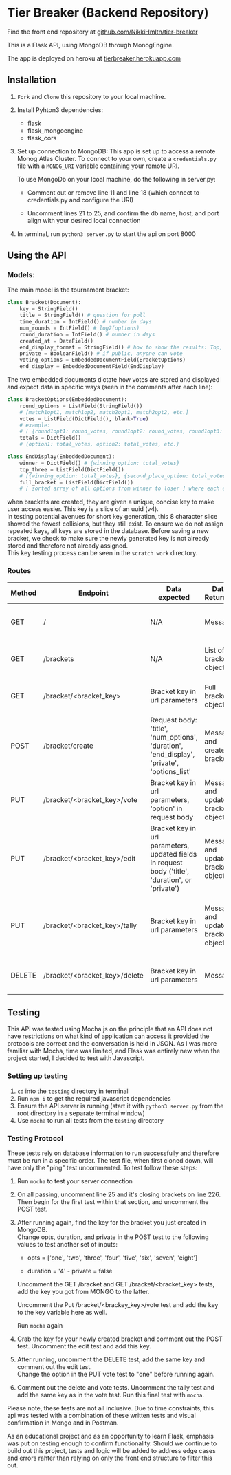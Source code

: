 # Tier Breaker (Backend Repository)

Find the front end repository at [github.com/NikkiHmltn/tier-breaker](https://github.com/NikkiHmltn/tier-breaker)

This is a Flask API, using MongoDB through MonogEngine.

The app is deployed on heroku at [tierbreaker.herokuapp.com](https://tierbreaker.herokuapp.com)

## Installation

1. `Fork` and `Clone` this repository to your local machine.
2. Install Pyhton3 dependencies:
    - flask
    - flask_mongoengine
    - flask_cors
3. Set up connection to MongoDB:
   This app is set up to access a remote Monog Atlas Cluster. To connect to your own, create a `credentials.py` file with a `MONOG_URI` variable containing your remote URI.

    To use MongoDb on your lcoal machine, do the following in server.py:

    - Comment out or remove line 11 and line 18 (which connect to credentials.py and configure the URI)

    - Uncomment lines 21 to 25, and confirm the db name, host, and port align with your desired local connection

4. In terminal, run `python3 server.py` to start the api on port 8000

## Using the API

### Models:

The main model is the tournament bracket:

```python
class Bracket(Document):
    key = StringField()
    title = StringField() # question for poll
    time_duration = IntField() # number in days
    num_rounds = IntField() # log2(options)
    round_duration = IntField() # number in days
    created_at = DateField()
    end_display_format = StringField() # how to show the results: Top, winner, or Full
    private = BooleanField() # if public, anyone can vote
    voting_options = EmbeddedDocumentField(BracketOptions)
    end_display = EmbeddedDocumentField(EndDisplay)
```

The two embedded documents dictate how votes are stored and displayed and expect data in specific ways (seen in the comments after each line):

```python
class BracketOptions(EmbeddedDocument):
    round_options = ListField(StringField())
    # [match1opt1, match1op2, match2opt1, match2opt2, etc.]
    votes = ListField(DictField(), blank=True)
    # example:
    # [ {round1opt1: round_votes, round1opt2: round_votes, round1opt3: round_votes, round1opt4: round_votes}, {round2opt1: round_votes, round2opt2: round_votes}, {winning_opt: round_votes}]
    totals = DictField()
    # {option1: total_votes, option2: total_votes, etc.}
```

```python
class EndDisplay(EmbeddedDocument):
    winner = DictField() # {winning_option: total_votes}
    top_three = ListField(DictField())
    # [{winning_option: total_votes}, {second_place_option: total_votes}, {third_place_option: total_votes}]
    full_bracket = ListField(DictField())
    # [ sorted array of all options from winner to loser ] where each element is {option: total_votes}
```

when brackets are created, they are given a unique, concise key to make user access easier. This key is a slice of an uuid (v4).  
In testing potential avenues for short key generation, this 8 character slice showed the fewest collisions, but they still exist.
To ensure we do not assign repeated keys, all keys are stored in the database. Before saving a new bracket, we check to make sure the newly generated key is not already stored and therefore not already assigned.  
This key testing process can be seen in the `scratch work` directory.

### Routes

| Method | Endpoint                      | Data expected                                                                                     | Data Returned                      | Purpose                                                      |
| ------ | ----------------------------- | ------------------------------------------------------------------------------------------------- | ---------------------------------- | ------------------------------------------------------------ |
| GET    | /                             | N/A                                                                                               | Message                            | Ping route to confirm connection to server                   |
| GET    | /brackets                     | N/A                                                                                               | List of all bracket objects        | Get all public tournament brackets                           |
| GET    | /bracket/<bracket_key>        | Bracket key in url parameters                                                                     | Full bracket object                | Get a single bracket's information                           |
| POST   | /bracket/create               | Request body: 'title', 'num_options', 'duration', 'end_display', 'private', 'options_list'        | Message and created bracket        | Create new bracket, initialize voting structures             |
| PUT    | /bracket/<bracket_key>/vote   | Bracket key in url parameters, 'option' in request body                                           | Message and updated bracket object | Add vote to specific option for specific bracket             |
| PUT    | /bracket/<bracket_key>/edit   | Bracket key in url parameters, updated fields in request body ('title', 'duration', or 'private') | Message and updated bracket object | Edit certain tournament parameters                           |
| PUT    | /bracket/<bracket_key>/tally  | Bracket key in url parameters                                                                     | Message and updated bracket object | Tally votes and set up next round or generate winner display |
| DELETE | /bracket/<bracket_key>/delete | Bracket key in url parameters                                                                     | Message                            | Delete tournament from database                              |

## Testing

This API was tested using Mocha.js on the principle that an API does not have restrictions on what kind of application can access it provided the protocols are correct and the conversation is held in JSON.
As I was more familiar with Mocha, time was limited, and Flask was entirely new when the project started, I decided to test with Javascript.

### Setting up testing

1. `cd` into the `testing` directory in terminal
2. Run `npm i` to get the required javascript dependencies
3. Ensure the API server is running (start it with `python3 server.py` from the root directory in a separate terminal window)
4. Use `mocha` to run all tests from the `testing` directory

### Testing Protocol

These tests rely on database information to run successfully and therefore must be run in a specific order.
The test file, when first cloned down, will have only the "ping" test uncommented. To test follow these steps:

1. Run `mocha` to test your server connection
2. On all passing, uncomment line 25 and it's closing brackets on line 226. Then begin for the first test within that section, and uncomment the POST test.
3. After running again, find the key for the bracket you just created in MongoDB.  
   Change opts, duration, and private in the POST test to the following values to test another set of inputs:

    - opts = ['one', 'two', 'three', 'four', 'five', 'six', 'seven', 'eight']

    - duration = '4' - private = false

    Uncomment the GET /bracket and GET /bracket/<bracket_key> tests, add the key you got from MONGO to the latter.

    Uncomment the Put /bracket/<brackey_key>/vote test and add the key to the key variable here as well.

    Run `mocha` again

4. Grab the key for your newly created bracket and comment out the POST test. Uncomment the edit test and add this key.
5. After running, uncomment the DELETE test, add the same key and comment out the edit test.  
   Change the option in the PUT vote test to "one" before running again.
6. Comment out the delete and vote tests. Uncomment the tally test and add the same key as in the vote test. Run this final test with `mocha`.

Please note, these tests are not all inclusive. Due to time constraints, this api was tested with a combination of these written tests and visual confirmation in Mongo and in Postman.

As an educational project and as an opportunity to learn Flask, emphasis was put on testing enough to confirm functionality.
Should we continue to build out this project, tests and logic will be added to address edge cases and errors rahter than relying on only the front end structure to filter this out.

